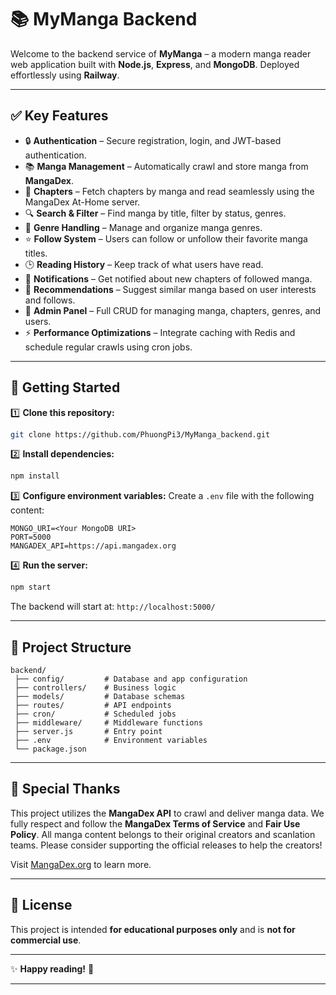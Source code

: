 # 📚 MyManga Backend

Welcome to the backend service of **MyManga** – a modern manga reader web application built with **Node.js**, **Express**, and **MongoDB**. Deployed effortlessly using **Railway**.

---

## ✅ Key Features

* 🔒 **Authentication** – Secure registration, login, and JWT-based authentication.
* 📚 **Manga Management** – Automatically crawl and store manga from **MangaDex**.
* 📖 **Chapters** – Fetch chapters by manga and read seamlessly using the MangaDex At-Home server.
* 🔍 **Search & Filter** – Find manga by title, filter by status, genres.
* 📌 **Genre Handling** – Manage and organize manga genres.
* ⭐ **Follow System** – Users can follow or unfollow their favorite manga titles.
* 🕒 **Reading History** – Keep track of what users have read.
* 📢 **Notifications** – Get notified about new chapters of followed manga.
* 🧩 **Recommendations** – Suggest similar manga based on user interests and follows.
* 🔑 **Admin Panel** – Full CRUD for managing manga, chapters, genres, and users.
* ⚡ **Performance Optimizations** – Integrate caching with Redis and schedule regular crawls using cron jobs.

---

## 🚀 Getting Started

1️⃣ **Clone this repository:**

```bash
git clone https://github.com/PhuongPi3/MyManga_backend.git
```

2️⃣ **Install dependencies:**

```bash
npm install
```

3️⃣ **Configure environment variables:**
Create a `.env` file with the following content:

```env
MONGO_URI=<Your MongoDB URI>
PORT=5000
MANGADEX_API=https://api.mangadex.org
```

4️⃣ **Run the server:**

```bash
npm start
```

The backend will start at: `http://localhost:5000/`

---

## 📂 Project Structure

```
backend/
 ├── config/         # Database and app configuration
 ├── controllers/    # Business logic
 ├── models/         # Database schemas
 ├── routes/         # API endpoints
 ├── cron/           # Scheduled jobs
 ├── middleware/     # Middleware functions
 ├── server.js       # Entry point
 ├── .env            # Environment variables
 └── package.json
```

---

## 📝 Special Thanks

This project utilizes the **MangaDex API** to crawl and deliver manga data.
We fully respect and follow the **MangaDex Terms of Service** and **Fair Use Policy**.
All manga content belongs to their original creators and scanlation teams.
Please consider supporting the official releases to help the creators!

Visit [MangaDex.org](https://mangadex.org) to learn more.

---

## 🔗 License

This project is intended **for educational purposes only** and is **not for commercial use**.

---

✨ **Happy reading!** 📖

---
